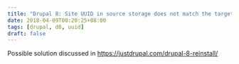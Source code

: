 ```yaml
---
title: "Drupal 8: Site UUID in source storage does not match the target storage"
date: 2018-04-09T00:20:25+08:00
tags: [drupal, d8, uuid]
draft: false
---
```


Possible solution discussed in https://justdrupal.com/drupal-8-reinstall/

